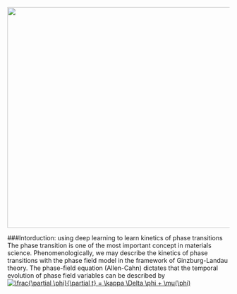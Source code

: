<p align="center">
<img src="https://media.giphy.com/media/ftbzkyv06iwkgnfxrl/giphy.gif" width="5000" height="500" >
</p>

###Intorduction: using deep learning to learn kinetics of phase transitions
The phase transition is one of the most important concept in materials science. Phenomenologically, we may describe the kinetics of phase transitions with the phase field model in the framework of Ginzburg-Landau theory. The phase-field equation (Allen-Cahn) dictates that the temporal evolution of phase field variables can be described by
<a href="https://www.codecogs.com/eqnedit.php?latex=\frac{\partial&space;\phi}{\partial&space;t}&space;=&space;\kappa&space;\Delta&space;\phi&space;&plus;&space;\mu(\phi)" target="_blank"><img src="https://latex.codecogs.com/gif.latex?\frac{\partial&space;\phi}{\partial&space;t}&space;=&space;\kappa&space;\Delta&space;\phi&space;&plus;&space;\mu(\phi)" title="\frac{\partial \phi}{\partial t} = \kappa \Delta \phi + \mu(\phi)" /></a>
